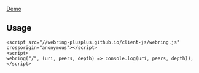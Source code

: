 [Demo](https://webring-plusplus.github.io/client-js)

## Usage

```
<script src="//webring-plusplus.github.io/client-js/webring.js" crossorigin="anonymous"></script>
<script>
webring("/", (uri, peers, depth) => console.log(uri, peers, depth));
</script>
```
